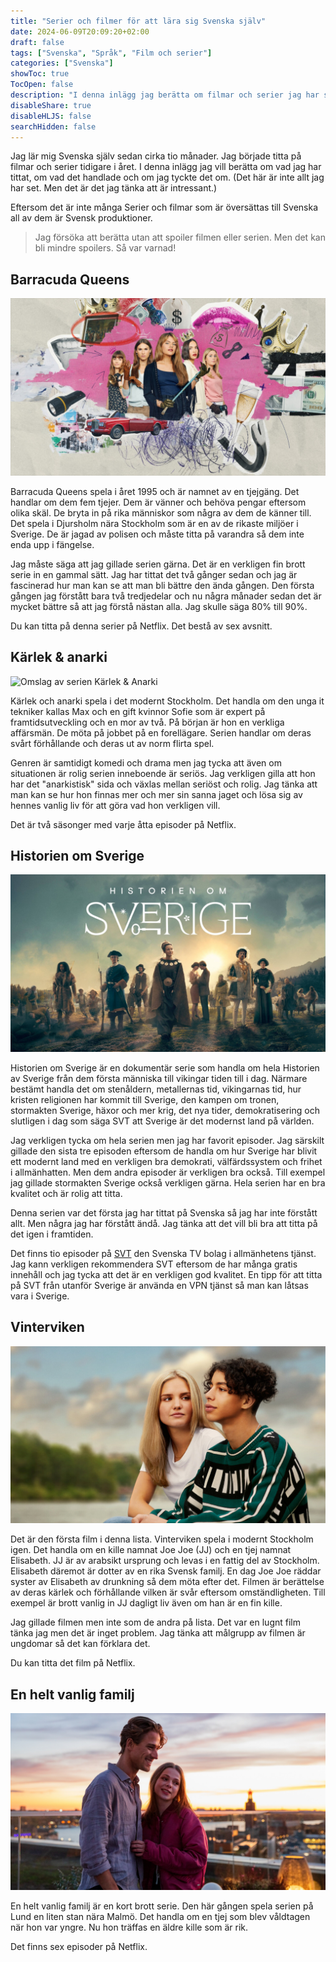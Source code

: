 ```yaml
---
title: "Serier och filmer för att lära sig Svenska själv"
date: 2024-06-09T20:09:20+02:00
draft: false
tags: ["Svenska", "Språk", "Film och serier"]
categories: ["Svenska"]
showToc: true
TocOpen: false
description: "I denna inlägg jag berätta om filmar och serier jag har sett för att lära mig Svenska själv."
disableShare: true
disableHLJS: false
searchHidden: false
---
```


Jag lär mig Svenska själv sedan cirka tio månader. Jag började titta på filmar och serier tidigare i året. I denna inlägg jag vill berätta om vad jag har tittat, om vad det handlade och om jag tyckte det om. (Det här är inte allt jag har set. Men det är det jag tänka att är intressant.)

Eftersom det är inte många Serier och filmar som är översättas till Svenska all av dem är Svensk produktioner. 

> Jag försöka att berätta utan att spoiler filmen eller serien. Men det kan bli mindre spoilers. Så var varnad!

## Barracuda Queens

![Omslag av serien Barracuda Queens](./BarracudaQueens.jpg)

Barracuda Queens spela i året 1995 och är namnet av en tjejgäng. Det handlar om dem fem tjejer. Dem är vänner och behöva pengar eftersom olika skäl. De bryta in på rika människor som några av dem de känner till. Det spela i Djursholm nära Stockholm som är en av de rikaste miljöer i Sverige. De är jagad av polisen och måste titta på varandra så dem inte enda upp i fängelse.

Jag måste säga att jag gillade serien gärna. Det är en verkligen fin brott serie in en gammal sätt. Jag har tittat det två gånger sedan och jag är fascinerad hur man kan se att man bli bättre den ända gången. Den första gången jag förstått bara två tredjedelar och nu några månader sedan det är mycket bättre så att jag förstå nästan alla. Jag skulle säga 80% till 90%.

Du kan titta på denna serier på Netflix. Det bestå av sex avsnitt.

## Kärlek & anarki

![Omslag av serien Kärlek & Anarki](KärlekOchAnarki.jpg)

Kärlek och anarki spela i det modernt Stockholm. Det handla om den unga it tekniker kallas Max och en gift kvinnor Sofie som är expert på framtidsutveckling och en mor av två. På början är hon en verkliga affärsmän. De möta på jobbet på en forellägare. Serien handlar om deras svårt förhållande och deras ut av norm flirta spel. 

Genren är samtidigt komedi och drama men jag tycka att även om situationen är rolig serien inneboende är seriös. Jag verkligen gilla att hon har det "anarkistisk" sida och växlas mellan seriöst och rolig. Jag tänka att man kan se hur hon finnas mer och mer sin sanna jaget och lösa sig av hennes vanlig liv för att göra vad hon verkligen vill.

Det är två säsonger med varje åtta episoder på Netflix.

## Historien om Sverige

![Omslag av serien Historien om Sverige](HistorienOmSverige.jpg)

Historien om Sverige är en dokumentär serie som handla om hela Historien av Sverige från dem första människa till vikingar tiden till i dag. Närmare bestämt handla det om stenåldern, metallernas tid, vikingarnas tid, hur kristen religionen har kommit till Sverige, den kampen om tronen, stormakten Sverige, häxor och mer krig, det nya tider, demokratisering och slutligen i dag som säga SVT att Sverige är det modernst land på världen.

Jag verkligen tycka om hela serien men jag har favorit episoder. Jag särskilt gillade den sista tre episoden eftersom de handla om hur Sverige har blivit ett modernt land med en verkligen bra demokrati, välfärdssystem och frihet i allmänhatten. Men dem andra episoder är verkligen bra också. Till exempel jag gillade stormakten Sverige också verkligen gärna. Hela serien har en bra kvalitet och är rolig att titta.

Denna serien var det första jag har tittat på Svenska så jag har inte förstått allt. Men några jag har förstått ändå. Jag tänka att det vill bli bra att titta på det igen i framtiden.

Det finns tio episoder på [SVT](https://www.svtplay.se/historien-om-sverige) den Svenska TV bolag i allmänhetens tjänst. Jag kann verkligen rekommendera SVT eftersom de har många gratis innehåll och jag tycka att det är en verkligen god kvalitet. En tipp för att titta på SVT från utanför Sverige är använda en VPN tjänst så man kan låtsas vara i Sverige.

## Vinterviken

![Omslag av filmen Vinterviken](Vinterviken.jpg)

Det är den första film i denna lista. Vinterviken spela i modernt Stockholm igen. Det handla om en kille namnat Joe Joe (JJ) och en tjej namnat Elisabeth. JJ är av arabsikt ursprung och levas i en fattig del av Stockholm. Elisabeth däremot är dotter av en rika Svensk familj. En dag Joe Joe räddar syster av Elisabeth av drunkning så dem möta efter det. Filmen är berättelse av deras kärlek och förhållande vilken är svår eftersom omständligheten. Till exempel är brott vanlig in JJ dagligt liv även om han är en fin kille.

Jag gillade filmen men inte som de andra på lista. Det var en lugnt film tänka jag men det är inget problem. Jag tänka att målgrupp av filmen är ungdomar så det kan förklara det.

Du kan titta det film på Netflix.

## En helt vanlig familj

![Omslag av serien En helt vanlig familj](EnHeltVanligFamilj.jpg)

En helt vanlig familj är en kort brott serie. Den här gången spela serien på Lund en liten stan nära Malmö. Det handla om en tjej som blev våldtagen när hon var yngre. Nu hon träffas en äldre kille som är rik.

Det finns sex episoder på Netflix.
